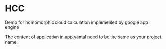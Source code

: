 # HCC
Demo for homomorphic cloud calculation 
implemented by google app engine

The content of application in app.yamal need to be the same as your project name.
